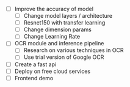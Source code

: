 - [ ] Improve the accuracy of model
    - [ ] Change model layers / architecture
    - [ ] Resnet150 with transfer learning
    - [ ] Change dimension params
    - [ ] Change Learning Rate
- [ ] OCR module and inference pipeline
    - [ ] Research on various techniques in OCR
    - [ ] Use trial version of Google OCR
- [ ] Create a fast api
- [ ] Deploy on free cloud services
- [ ] Frontend demo 
